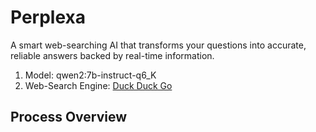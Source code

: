 # Perplexa
A smart web-searching AI that transforms your questions into accurate, reliable answers backed by real-time information.

1. Model: qwen2:7b-instruct-q6_K
2. Web-Search Engine: [Duck Duck Go](https://duckduckgo.com/)

## Process Overview

